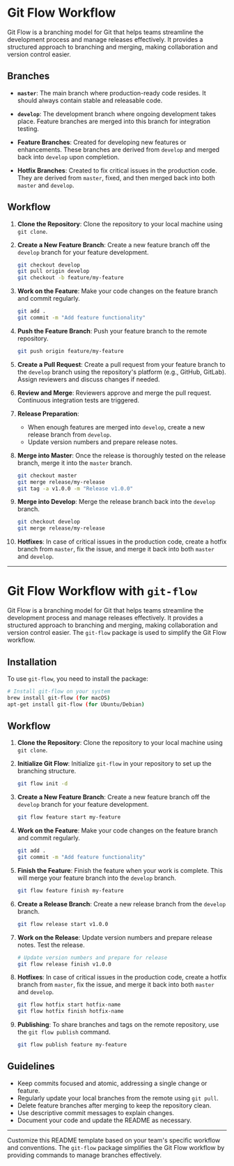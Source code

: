 # Git Flow Workflow

Git Flow is a branching model for Git that helps teams streamline the development process and manage releases effectively. It provides a structured approach to branching and merging, making collaboration and version control easier.

## Branches

- **`master`**: The main branch where production-ready code resides. It should always contain stable and releasable code.

- **`develop`**: The development branch where ongoing development takes place. Feature branches are merged into this branch for integration testing.

- **Feature Branches**: Created for developing new features or enhancements. These branches are derived from `develop` and merged back into `develop` upon completion.

- **Hotfix Branches**: Created to fix critical issues in the production code. They are derived from `master`, fixed, and then merged back into both `master` and `develop`.

## Workflow

1. **Clone the Repository**: Clone the repository to your local machine using `git clone`.

2. **Create a New Feature Branch**: Create a new feature branch off the `develop` branch for your feature development.
   ```bash
   git checkout develop
   git pull origin develop
   git checkout -b feature/my-feature
   ```

3. **Work on the Feature**: Make your code changes on the feature branch and commit regularly.
   ```bash
   git add .
   git commit -m "Add feature functionality"
   ```

4. **Push the Feature Branch**: Push your feature branch to the remote repository.
   ```bash
   git push origin feature/my-feature
   ```

5. **Create a Pull Request**: Create a pull request from your feature branch to the `develop` branch using the repository's platform (e.g., GitHub, GitLab). Assign reviewers and discuss changes if needed.

6. **Review and Merge**: Reviewers approve and merge the pull request. Continuous integration tests are triggered.

7. **Release Preparation**:
   - When enough features are merged into `develop`, create a new release branch from `develop`.
   - Update version numbers and prepare release notes.

8. **Merge into Master**: Once the release is thoroughly tested on the release branch, merge it into the `master` branch.
   ```bash
   git checkout master
   git merge release/my-release
   git tag -a v1.0.0 -m "Release v1.0.0"
   ```

9. **Merge into Develop**: Merge the release branch back into the `develop` branch.
   ```bash
   git checkout develop
   git merge release/my-release
   ```

10. **Hotfixes**: In case of critical issues in the production code, create a hotfix branch from `master`, fix the issue, and merge it back into both `master` and `develop`.

---

# Git Flow Workflow with `git-flow`

Git Flow is a branching model for Git that helps teams streamline the development process and manage releases effectively. It provides a structured approach to branching and merging, making collaboration and version control easier. The `git-flow` package is used to simplify the Git Flow workflow.

## Installation

To use `git-flow`, you need to install the package:

```bash
# Install git-flow on your system
brew install git-flow (for macOS)
apt-get install git-flow (for Ubuntu/Debian)
```

## Workflow

1. **Clone the Repository**: Clone the repository to your local machine using `git clone`.

2. **Initialize Git Flow**: Initialize `git-flow` in your repository to set up the branching structure.
   ```bash
   git flow init -d
   ```

3. **Create a New Feature Branch**: Create a new feature branch off the `develop` branch for your feature development.
   ```bash
   git flow feature start my-feature
   ```

4. **Work on the Feature**: Make your code changes on the feature branch and commit regularly.
   ```bash
   git add .
   git commit -m "Add feature functionality"
   ```

5. **Finish the Feature**: Finish the feature when your work is complete. This will merge your feature branch into the `develop` branch.
   ```bash
   git flow feature finish my-feature
   ```

6. **Create a Release Branch**: Create a new release branch from the `develop` branch.
   ```bash
   git flow release start v1.0.0
   ```

7. **Work on the Release**: Update version numbers and prepare release notes. Test the release.
   ```bash
   # Update version numbers and prepare for release
   git flow release finish v1.0.0
   ```

8. **Hotfixes**: In case of critical issues in the production code, create a hotfix branch from `master`, fix the issue, and merge it back into both `master` and `develop`.
   ```bash
   git flow hotfix start hotfix-name
   git flow hotfix finish hotfix-name
   ```

9. **Publishing**: To share branches and tags on the remote repository, use the `git flow publish` command.
   ```bash
   git flow publish feature my-feature
   ```

## Guidelines

- Keep commits focused and atomic, addressing a single change or feature.
- Regularly update your local branches from the remote using `git pull`.
- Delete feature branches after merging to keep the repository clean.
- Use descriptive commit messages to explain changes.
- Document your code and update the README as necessary.

---

Customize this README template based on your team's specific workflow and conventions. The `git-flow` package simplifies the Git Flow workflow by providing commands to manage branches effectively.